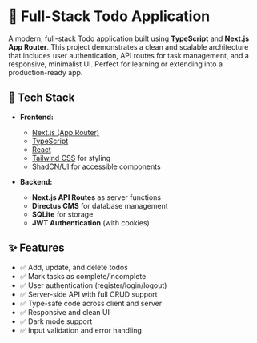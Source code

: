 # 📝 Full-Stack Todo Application

A modern, full-stack Todo application built using **TypeScript** and **Next.js App Router**. This project demonstrates a clean and scalable architecture that includes user authentication, API routes for task management, and a responsive, minimalist UI. Perfect for learning or extending into a production-ready app.

## 🔧 Tech Stack

- **Frontend:**
  - [Next.js (App Router)](https://nextjs.org/docs/app)
  - [TypeScript](https://www.typescriptlang.org/)
  - [React](https://reactjs.org/)
  - [Tailwind CSS](https://tailwindcss.com/) for styling
  - [ShadCN/UI](https://ui.shadcn.com/) for accessible components

- **Backend:**
  - **Next.js API Routes** as server functions
  - **Directus CMS** for database management
  - **SQLite** for storage 
  - **JWT Authentication** (with cookies)

## ✨ Features

- ✅ Add, update, and delete todos
- ✅ Mark tasks as complete/incomplete
- ✅ User authentication (register/login/logout)
- ✅ Server-side API with full CRUD support
- ✅ Type-safe code across client and server
- ✅ Responsive and clean UI
- ✅ Dark mode support
- ✅ Input validation and error handling

